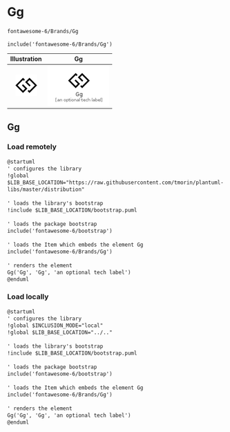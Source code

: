 # Gg


```text
fontawesome-6/Brands/Gg
```

```text
include('fontawesome-6/Brands/Gg')
```



| Illustration | Gg |
| :---: | :---: |
| ![illustration for Illustration](../../fontawesome-6/Brands/Gg.png) | ![illustration for Gg](../../fontawesome-6/Brands/Gg.Local.png) |




## Gg

### Load remotely
```plantuml
@startuml
' configures the library
!global $LIB_BASE_LOCATION="https://raw.githubusercontent.com/tmorin/plantuml-libs/master/distribution"

' loads the library's bootstrap
!include $LIB_BASE_LOCATION/bootstrap.puml

' loads the package bootstrap
include('fontawesome-6/bootstrap')

' loads the Item which embeds the element Gg
include('fontawesome-6/Brands/Gg')

' renders the element
Gg('Gg', 'Gg', 'an optional tech label')
@enduml
```

### Load locally
```plantuml
@startuml
' configures the library
!global $INCLUSION_MODE="local"
!global $LIB_BASE_LOCATION="../.."

' loads the library's bootstrap
!include $LIB_BASE_LOCATION/bootstrap.puml

' loads the package bootstrap
include('fontawesome-6/bootstrap')

' loads the Item which embeds the element Gg
include('fontawesome-6/Brands/Gg')

' renders the element
Gg('Gg', 'Gg', 'an optional tech label')
@enduml
```

